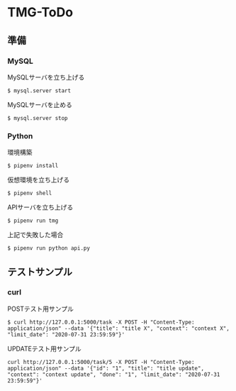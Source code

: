 # TMG-ToDo

## 準備

### MySQL
MySQLサーバを立ち上げる
```
$ mysql.server start
```
MySQLサーバを止める
```
$ mysql.server stop
```

### Python
環境構築
```
$ pipenv install
```
仮想環境を立ち上げる
```
$ pipenv shell
```

APIサーバを立ち上げる
```
$ pipenv run tmg
```
上記で失敗した場合
```
$ pipenv run python api.py
```

## テストサンプル

### curl
POSTテスト用サンプル
```
$ curl http://127.0.0.1:5000/task -X POST -H "Content-Type: application/json" --data '{"title": "title X", "context": "context X", "limit_date": "2020-07-31 23:59:59"}'
```

UPDATEテスト用サンプル
```
curl http://127.0.0.1:5000/task/5 -X POST -H "Content-Type: application/json" --data '{"id": "1", "title": "title update", "context": "context update", "done": "1", "limit_date": "2020-07-31 23:59:59"}'
```